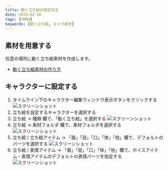 ```yaml
---
title: 動く立ち絵の設定方法
date: 2019-02-16
tags: [YMM4]
keywords: [動く立ち絵, キャラ素材]
---
```

## 素材を用意する
任意の場所に動く立ち絵素材を作成します。
- [動く立ち絵素材の作り方](./%E5%8B%95%E3%81%8F%E7%AB%8B%E3%81%A1%E7%B5%B5%E7%B4%A0%E6%9D%90%E3%81%AE%E4%BD%9C%E3%82%8A%E6%96%B9.md)

## キャラクターに設定する
1. タイムライン下のキャラクター編集ウィンドウ表示ボタンをクリックする
![スクリーンショット](動く立ち絵の設定方法1.png)
1. 立ち絵を設定するキャラクターを選択する
1. 立ち絵 → 種類 欄で、「動く立ち絵」を選択する
![スクリーンショット](動く立ち絵の設定方法2.png)
1. 立ち絵 → 素材フォルダ 欄で、素材フォルダを選択する
![スクリーンショット](動く立ち絵の設定方法3.png)
1. 立ち絵 / 立ち絵アイテム → 「眉」「目」「口」「体」「他」欄で、デフォルトのパーツを選択する
![スクリーンショット](動く立ち絵の設定方法4.png)
1. 立ち絵 / 表情アイテム → 「眉」「目」「口」「体」「他」欄で、ボイスアイテム・表情アイテムのデフォルトの表情パーツを指定する
![スクリーンショット](動く立ち絵の設定方法5.png)
